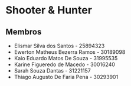 # Shooter & Hunter

## Membros

- Elismar Silva dos Santos - 25894323
- Ewerton Matheus Bezerra Ramos - 30189098
- Kaio Eduardo Matos De Souza - 31995535
- Karine Figueredo de Macedo - 30016240
- Sarah Souza Dantas - 31221157
- Thiago Augusto De Faria Pena - 30293901

